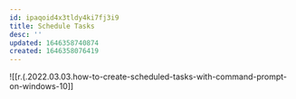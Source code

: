 ```yaml
---
id: ipaqoid4x3tldy4ki7fj3i9
title: Schedule Tasks
desc: ''
updated: 1646358740874
created: 1646358076419
---
```


![[r.(.2022.03.03.how-to-create-scheduled-tasks-with-command-prompt-on-windows-10]]
